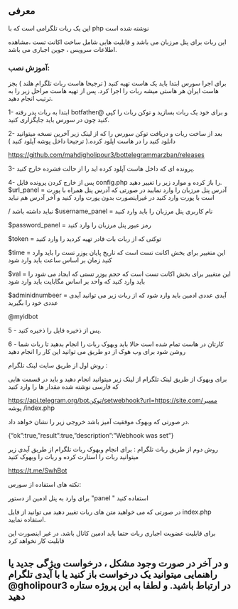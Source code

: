 <h2>
معرفی
</h2>

این یک ربات تلگرامی است که با php  نوشته شده است

این ربات برای پنل مرزبان می باشد و قابلیت هایی شامل  ساخت اکانت تست ،مشاهده اطلاعات سرویس ، جوین اجباری  می باشد.




<h3>
آموزش نصب:
</h3>

برای اجرا سورس ابتدا باید یک هاست  تهیه کنید ( ترجیحا هاست ربات تلگرام هلند )  بجز هاست ایران هر هاستی میشه ربات را اجرا کرد. پس از تهیه  هاست مراحل زیر را به ترتیب انجام دهید.


1- ابتدا به ربات پدر رفته botfather@ و برای خود یک ربات بسازید و توکن ربات را کپی کنید چون در سورس باید جایگزاری کنید.

2- بعد از ساخت ربات و دریافت توکن سورس را که از لینک زیر آخرین نسخه میتوانید دانلود کنید را در هاست اپلود کرده.( ترجیحا داخل پوشه آپلود کنید )

https://github.com/mahdigholipour3/bottelegrammarzban/releases

3- پرونده ای که داخل هاست آپلود کرده اید را از حالت فشرده خارج کنید.

4- پس از خارج کردن پرونده فایل config.php را باز کرده و موارد زیر را تغییر دهید.
$url_panel = آدرس پنل  مرزبان را وارد نمایید در صورتی که آدرس پنل همراه با پورت است با پورت وارد کنید در غیراینصورت بدون پورت وارد کنید  و آخر آدرس هم نباید 

/ نباید داشته باشد
$username_panel = نام کاربری پنل مرزبان را باید وارد کنید

$password_panel = رمز عبور پنل مرزبان را وارد کنید 

$token  = توکنی که از ربات بات فادر تهیه کردید را وارد کنید

$time = این متغییر برای بخش اکانت تست است که  تاریخ پایان  یوزر تست را باید وارد کنید زمان بر اساس ساعت باید وارد شود 

$val = این متغییر برای بخش اکانت تست است که حجم یوزر تستی که ایجاد می شود را باید وارد کنید که واحد بر اساس مگابایت باید وارد شود

$adminidnumbeer  = آیدی عددی ادمین باید وارد شود  که از ربات زیر می توانید آیدی عددی خود را بگیرید 

@myidbot


5 - پس از ذخیره  فایل را ذخیره کنید.

6 - کارتان در هاست تمام شده است حالا باید وبهوک ربات را انجام بدهید تا ربات شما روشن شود برای وب هوک از دو طریق می توانید این کار را انجام دهید
 
روش اول از طریق  سایت لینک تلگرام :

برای وبهوک از طریق  لینک تلگرام  از لینک زیر میتوانید انجام دهید و باید در قسمت هایی که فارسی نوشته شده مقدار  ها را وارد کنید

 
https://api.telegram.org/botتوکن/setwebhook?url=https://site.com/مسیر پوشه /index.php


در صورتی که وبهوک موفقیت آمیز باشد خروجی زیر را نشان خواهد داد.

{“ok”:true,”result”:true,”description”:”Webhook was set”}

روش دوم از طریق ربات تلگرام : 
برای انجام وبهوک ربات تلگرام از طریق آیدی زیر میتوانید ربات را استارت کرده و ربات را وبهوک کنید

 
https://t.me/SwhBot


نکته های استفاده از سورس:

برای وارد به پنل ادمین از دستور "panel " استفاده کنید
 
در صورتی که می خواهید متن های ربات تغییر دهید می توانید از فایل index.php  استفاده نمایید.

برای قابلیت عضویت اجباری ربات حتما باید ادمین کانال باشد. در غیر اینصورت این قابلیت کار نخواهد کرد

<h2>


و در آخر در صورت وجود مشکل ، درخواست ویژگی جدید یا راهنمایی میتوانید یک درخواست باز کنید یا با آیدی تلگرام @gholipour3  در ارتباط باشید. و لطفا به این پروژه ستاره دهید




</h2>
